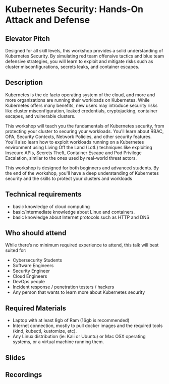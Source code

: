 # Kubernetes Security: Hands-On Attack and Defense

## Elevator Pitch

Designed for all skill levels, this workshop provides a solid understanding of Kubernetes Security. By simulating red team offensive tactics and blue team defensive strategies, you will learn to exploit and mitigate risks such as cluster misconfigurations, secrets leaks, and container escapes.

## Description

Kubernetes is the de facto operating system of the cloud, and more and more organizations are running their workloads on Kubernetes. While Kubernetes offers many benefits, new users may introduce security risks like cluster misconfiguration, leaked credentials, cryptojacking, container escapes, and vulnerable clusters.

This workshop will teach you the fundamentals of Kubernetes security, from protecting your cluster to securing your workloads. You'll learn about RBAC, OPA, Security Contexts, Network Policies, and other security features. You'll also learn how to exploit workloads running on a Kubernetes environment using Living Off the Land (LotL) techniques like exploiting Insecure APIs, Secrets Theft, Container Escape and Pod Privilege Escalation, similar to the ones used by real-world threat actors.

This workshop is designed for both beginners and advanced students. By the end of the workshop, you'll have a deep understanding of Kubernetes security and the skills to protect your clusters and workloads

## Technical requirements

- basic knowledge of cloud computing
- basic/intermediate knowledge about Linux and containers.
- basic knowledge about Internet protocols such as HTTP and DNS

## Who should attend

While there’s no minimum required experience to attend, this talk will best suited for:

- Cybersecurity Students
- Software Engineers
- Security Engineer
- Cloud Engineers
- DevOps people
- Incident response / penetration testers / hackers
- Any person that wants to learn more about Kubernetes security

## Required Materials

- Laptop with at least 8gb of Ram (16gb is recommended)
- Internet connection, mostly to pull docker images and the required tools (kind, kubectl, kustomize, etc).
- Any Linux distribution (ie: Kali or Ubuntu) or Mac OSX operating systems, or a virtual machine running them.

## Slides

## Recordings
